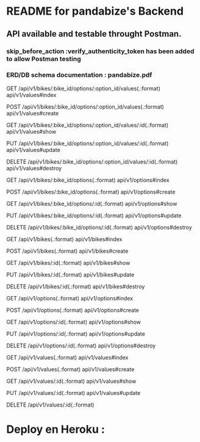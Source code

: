# README for pandabize's Backend


## API available and testable throught Postman.
### skip_before_action :verify_authenticity_token has been added to allow Postman testing

### ERD/DB schema documentation : pandabize.pdf

GET    /api/v1/bikes/:bike_id/options/:option_id/values(.:format)                               api/v1/values#index

POST   /api/v1/bikes/:bike_id/options/:option_id/values(.:format)                               api/v1/values#create

GET    /api/v1/bikes/:bike_id/options/:option_id/values/:id(.:format)                           api/v1/values#show

PUT    /api/v1/bikes/:bike_id/options/:option_id/values/:id(.:format)                           api/v1/values#update

DELETE /api/v1/bikes/:bike_id/options/:option_id/values/:id(.:format)                           api/v1/values#destroy

GET    /api/v1/bikes/:bike_id/options(.:format)                                                 api/v1/options#index

POST   /api/v1/bikes/:bike_id/options(.:format)                                                 api/v1/options#create

GET    /api/v1/bikes/:bike_id/options/:id(.:format)                                             api/v1/options#show

PUT    /api/v1/bikes/:bike_id/options/:id(.:format)                                             api/v1/options#update

DELETE /api/v1/bikes/:bike_id/options/:id(.:format)                                             api/v1/options#destroy

GET    /api/v1/bikes(.:format)                                                                  api/v1/bikes#index

POST   /api/v1/bikes(.:format)                                                                  api/v1/bikes#create

GET    /api/v1/bikes/:id(.:format)                                                              api/v1/bikes#show

PUT    /api/v1/bikes/:id(.:format)                                                              api/v1/bikes#update

DELETE /api/v1/bikes/:id(.:format)                                                              api/v1/bikes#destroy

GET    /api/v1/options(.:format)                                                                api/v1/options#index

POST   /api/v1/options(.:format)                                                                api/v1/options#create

GET    /api/v1/options/:id(.:format)                                                            api/v1/options#show

PUT    /api/v1/options/:id(.:format)                                                            api/v1/options#update

DELETE /api/v1/options/:id(.:format)                                                            api/v1/options#destroy

GET    /api/v1/values(.:format)                                                                 api/v1/values#index

POST   /api/v1/values(.:format)                                                                 api/v1/values#create

GET    /api/v1/values/:id(.:format)                                                             api/v1/values#show

PUT    /api/v1/values/:id(.:format)                                                             api/v1/values#update

DELETE /api/v1/values/:id(.:format)  

# Deploy en Heroku  : 